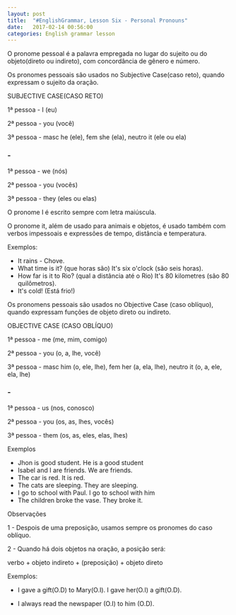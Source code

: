 ```yaml
---
layout: post
title:  "#EnglishGrammar, Lesson Six - Personal Pronouns"
date:   2017-02-14 00:56:00
categories: English grammar lesson
---
```


O pronome pessoal é a palavra empregada no lugar do sujeito ou do objeto(direto ou indireto), com concordância de gênero e número.

Os pronomes pessoais são usados no Subjective Case(caso reto), quando expressam o sujeito da oração.

SUBJECTIVE CASE(CASO RETO)

1ª pessoa - I (eu)

2ª pessoa - you (você)

3ª pessoa - masc he (ele), fem she (ela), neutro it (ele ou ela)


### - 

1ª pessoa - we (nós)

2ª pessoa - you (vocês)

3ª pessoa - they (eles ou elas)

O pronome I é escrito sempre com letra maiúscula.

O pronome it, além de usado para animais e objetos, é usado também com verbos impessoais e expressões de tempo, distância e temperatura.

Exemplos:

* It rains - Chove.
* What time is it? (que horas são) It's six o'clock (são seis horas).
* How far is it to Rio? (qual a distância até o Rio) It's 80 kilometres (são 80 quilômetros).
* It's cold! (Está frio!)

Os pronomens pessoais são usados no Objective Case (caso oblíquo), quando expressam funções de objeto direto ou indireto.

OBJECTIVE CASE (CASO OBLÍQUO)

1ª pessoa - me (me, mim, comigo)

2ª pessoa - you (o, a, lhe, você)

3ª pessoa - masc him (o, ele, lhe), fem her (a, ela, lhe), neutro it (o, a, ele, ela, lhe)


### - 

1ª pessoa - us (nos, conosco)

2ª pessoa - you (os, as, lhes, vocês)

3ª pessoa - them (os, as, eles, elas, lhes)

Exemplos

* Jhon is good student. He is a good student
* Isabel and I are friends. We are friends.
* The car is red. It is red.
* The cats are sleeping. They are sleeping.
* I go to school with Paul. I go to school with him
* The children broke the vase. They broke it.

Observações 

1 - Despois de uma preposição, usamos sempre os pronomes do caso oblíquo.

2 - Quando há dois objetos na oração, a posição será:

verbo + objeto indireto + (preposição) + objeto direto

Exemplos:

* I gave a gift(O.D) to Mary(O.I). I gave her(O.I) a gift(O.D).

* I always read the newspaper (O.I) to him (O.D).

